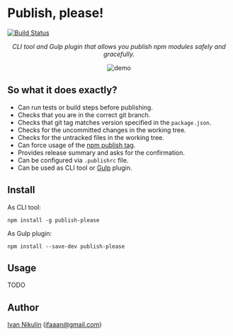 # Publish, please!

[![Build Status](https://api.travis-ci.org/inikulin/publish-please.svg)](https://travis-ci.org/inikulin/publish-please)

<p align="center">
<i>CLI tool and Gulp plugin that allows you publish npm modules safely and gracefully.</i>
</p>
<p align="center">
    <img src="https://raw.githubusercontent.com/inikulin/publish-please/master/media/demo.gif" alt="demo" />
</p>

## So what it does exactly?

 - Can run tests or build steps before publishing.
 - Checks that you are in the correct git branch.
 - Checks that git tag matches version specified in the `package.json`.
 - Checks for the uncommitted changes in the working tree.
 - Checks for the untracked files in the working tree.
 - Can force usage of the [npm publish tag](https://docs.npmjs.com/cli/publish).
 - Provides release summary and asks for the confirmation.
 - Can be configured via `.publishrc` file.
 - Can be used as CLI tool or [Gulp](https://github.com/gulpjs/gulp) plugin.

## Install
As CLI tool:
```
npm install -g publish-please
```

As Gulp plugin:
```
npm install --save-dev publish-please
```


## Usage
TODO

## Author
[Ivan Nikulin](https://github.com/inikulin) (ifaaan@gmail.com)
